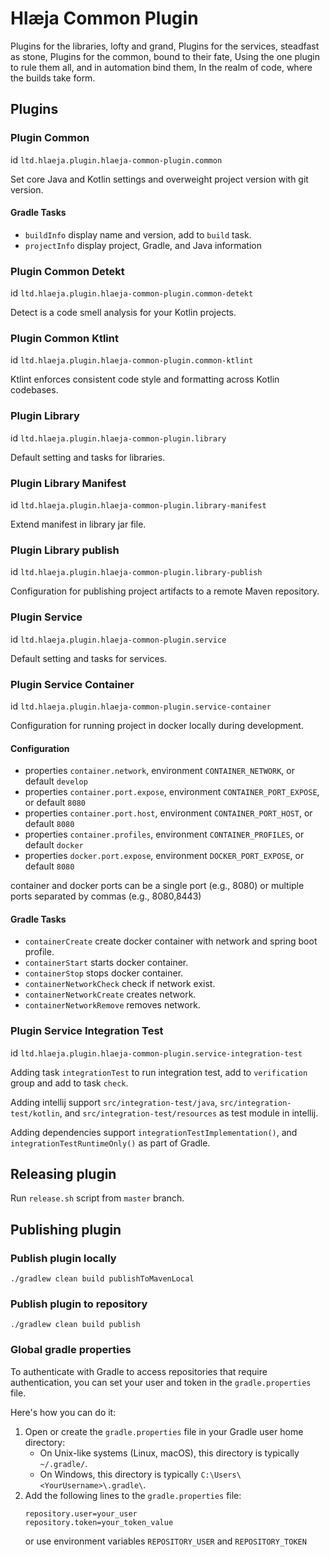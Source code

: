 # Hlæja Common Plugin

Plugins for the libraries, lofty and grand, Plugins for the services, steadfast as stone, Plugins for the common, bound to their fate, Using the one plugin to rule them all, and in automation bind them, In the realm of code, where the builds take form.

## Plugins

### Plugin Common

id `ltd.hlaeja.plugin.hlaeja-common-plugin.common`

Set core Java and Kotlin settings and overweight project version with git version.

#### Gradle Tasks

* `buildInfo` display name and version, add to `build` task.
* `projectInfo` display project, Gradle, and Java information

### Plugin Common Detekt

id `ltd.hlaeja.plugin.hlaeja-common-plugin.common-detekt`

Detect is a code smell analysis for your Kotlin projects.

### Plugin Common Ktlint

id `ltd.hlaeja.plugin.hlaeja-common-plugin.common-ktlint`

Ktlint enforces consistent code style and formatting across Kotlin codebases.

### Plugin Library

id `ltd.hlaeja.plugin.hlaeja-common-plugin.library`

Default setting and tasks for libraries.

### Plugin Library Manifest

id `ltd.hlaeja.plugin.hlaeja-common-plugin.library-manifest`

Extend manifest in library jar file.

### Plugin Library publish

id `ltd.hlaeja.plugin.hlaeja-common-plugin.library-publish`

Configuration for publishing project artifacts to a remote Maven repository.

### Plugin Service

id `ltd.hlaeja.plugin.hlaeja-common-plugin.service`

Default setting and tasks for services.

### Plugin Service Container

id `ltd.hlaeja.plugin.hlaeja-common-plugin.service-container`

Configuration for running project in docker locally during development.

#### Configuration

* properties `container.network`, environment `CONTAINER_NETWORK`, or default `develop`
* properties `container.port.expose`, environment `CONTAINER_PORT_EXPOSE`, or default `8080`
* properties `container.port.host`, environment `CONTAINER_PORT_HOST`, or default `8080`
* properties `container.profiles`, environment `CONTAINER_PROFILES`, or default `docker`
* properties `docker.port.expose`, environment `DOCKER_PORT_EXPOSE`, or default `8080` 

container and docker ports can be a single port (e.g., 8080) or multiple ports separated by commas (e.g., 8080,8443)

#### Gradle Tasks

* `containerCreate` create docker container with network and spring boot profile.
* `containerStart` starts docker container.
* `containerStop` stops docker container.
* `containerNetworkCheck` check if network exist.
* `containerNetworkCreate` creates network.
* `containerNetworkRemove` removes network.

### Plugin Service Integration Test

id `ltd.hlaeja.plugin.hlaeja-common-plugin.service-integration-test`

Adding task `integrationTest` to run integration test, add to `verification` group and add to task `check`.

Adding intellij support `src/integration-test/java`, `src/integration-test/kotlin`, and `src/integration-test/resources` as test module in intellij.

Adding dependencies support `integrationTestImplementation()`, and `integrationTestRuntimeOnly()` as part of Gradle.

## Releasing plugin

Run `release.sh` script from `master` branch.

## Publishing plugin

### Publish plugin locally

```shell
./gradlew clean build publishToMavenLocal
```

### Publish plugin to repository

```shell
./gradlew clean build publish
```

### Global gradle properties

To authenticate with Gradle to access repositories that require authentication, you can set your user and token in the `gradle.properties` file.

Here's how you can do it:

1. Open or create the `gradle.properties` file in your Gradle user home directory:
   - On Unix-like systems (Linux, macOS), this directory is typically `~/.gradle/`.
   - On Windows, this directory is typically `C:\Users\<YourUsername>\.gradle\`.
2. Add the following lines to the `gradle.properties` file:
    ```properties
    repository.user=your_user
    repository.token=your_token_value
    ```
   or use environment variables `REPOSITORY_USER` and `REPOSITORY_TOKEN`
